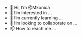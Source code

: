 - 👋 Hi, I’m @Mkonica
- 👀 I’m interested in ...
- 🌱 I’m currently learning ...
- 💞️ I’m looking to collaborate on ...
- 📫 How to reach me ...

<!---
Mkonica/Mkonica is a ✨ special ✨ repository because its `README.md` (this file) appears on your GitHub profile.
You can click the Preview link to take a look at your changes.
--->

